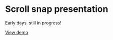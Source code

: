 # Scroll snap presentation

Early days, still in progress!

[View demo](https://scroll-snap-presentation.netlify.com/)
